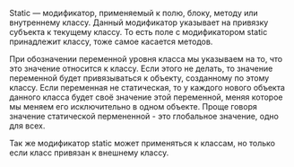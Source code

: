 Static — модификатор, применяемый к полю, блоку, методу или внутреннему классу. Данный модификатор указывает на  привязку субъекта  к текущему классу. 
То есть поле с модификатором static принадлежит классу, тоже самое касается методов.

При обозначении переменной уровня класса мы указываем на то, что это значение относится к классу. Если этого не делать, то значение переменной будет привязываться к объекту, 
созданному по этому классу. Если переменная не статическая, то у каждого нового объекта данного класса будет своё значение этой переменной, меняя которое мы меняем его
исключительно в одном объекте. Проще говоря значение статической пермененной - это глобальное значение, одно для всех.

Так же модификатор static может применяться к классам, но только если класс привязан к внешнему классу.

